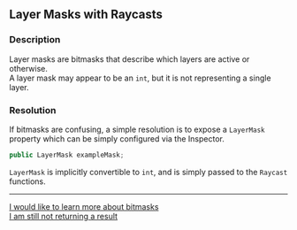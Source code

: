 ## Layer Masks with Raycasts
### Description
Layer masks are bitmasks that describe which layers are active or otherwise.  
A layer mask may appear to be an `int`, but it is not representing a single layer.  
### Resolution
If bitmasks are confusing, a simple resolution is to expose a `LayerMask` property which can be simply configured via the Inspector.  
```csharp
public LayerMask exampleMask;
```
`LayerMask` is implicitly convertible to `int`, and is simply passed to the `Raycast` functions.

---
[I would like to learn more about bitmasks](../Physics/Bitmasks.md)  
[I am still not returning a result](Incorrect%20Parameters.md)
